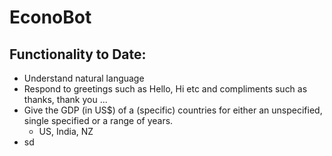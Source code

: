 # EconoBot

## Functionality to Date:
* Understand natural language
* Respond to greetings such as Hello, Hi etc and compliments such as thanks, thank you ...
* Give the GDP (in US$) of a (specific) countries for either an unspecified, single specified or a range of years.
  * US, India, NZ
* sd
